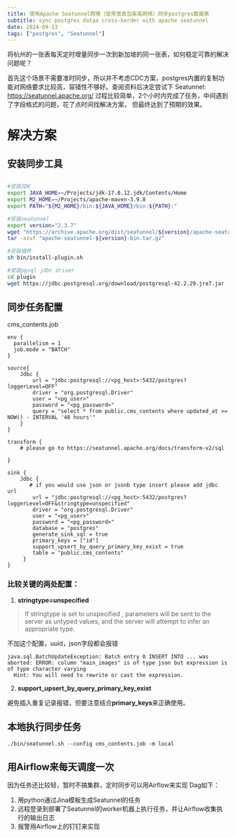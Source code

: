 ```yaml
---
title: 使用Apache Seatunnel跨境（低带宽丢包率高网络）同步postgres数据表
subtitle: sync postgres dataa cross-border with apache seatunnel
date: 2024-09-13
tags: ["postgres", "Seatunnel"]
---
```


将杭州的一张表每天定时增量同步一次到新加坡的同一张表，如何稳定可靠的解决问题呢？

首先这个场景不需要准时同步，所以并不考虑CDC方案，postgres内置的复制功能对网络要求比较高，容错性不够好。查阅资料后决定尝试下 Seatunnel: https://seatunnel.apache.org/ 过程比较简单，2个小时内完成了任务，中间遇到了字段格式的问题，花了点时间找解决方案， 但最终达到了预期的效果。

<!--more-->
# 解决方案

## 安装同步工具
```bash

#安装JDK
export JAVA_HOME=~/Projects/jdk-17.0.12.jdk/Contents/Home
export M2_HOME=~/Projects/apache-maven-3.9.8 
export PATH="${M2_HOME}/bin:${JAVA_HOME}/bin:${PATH}:"

#安装seatunnel
export version="2.3.7"
wget "https://archive.apache.org/dist/seatunnel/${version}/apache-seatunnel-${version}-bin.tar.gz"
tar -xzvf "apache-seatunnel-${version}-bin.tar.gz"

#安装插件
sh bin/install-plugin.sh

#安装pgsql jdbc driver
cd plugin 
wget https://jdbc.postgresql.org/download/postgresql-42.2.29.jre7.jar

```

## 同步任务配置
cms_contents.job
```
env {
  parallelism = 1
  job.mode = "BATCH"
}

source{
    Jdbc {
        url = "jdbc:postgresql://<pg_host>:5432/postgres?loggerLevel=OFF"
        driver = "org.postgresql.Driver"
        user = "<pg_user>"
        password = "<pg_password>"
        query = "select * from public.cms_contents where updated_at >= NOW() - INTERVAL '48 hours'"
    }
}

transform {
    # please go to https://seatunnel.apache.org/docs/transform-v2/sql

}

sink {
    Jdbc {
       # if you would use json or jsonb type insert please add jdbc url  
        url = "jdbc:postgresql://<pg_host>:5432/postgres?loggerLevel=OFF&stringtype=unspecified"
        driver = "org.postgresql.Driver"
        user = "<pg_user>"
        password = "<pg_password>"
        database = "postgres"
        generate_sink_sql = true
        primary_keys = ["id"]
        support_upsert_by_query_primary_key_exist = true
        table = "public.cms_contents"
     }
}
```

### 比较关键的两处配置：
1. **stringtype=unspecified**

>If stringtype is set to unspecified , parameters will be sent to the server as untyped values, and the server will attempt to infer an appropriate type.

不加这个配置，uuid，json字段都会报错
```
java.sql.BatchUpdateException: Batch entry 0 INSERT INTO ... was aborted: ERROR: column "main_images" is of type json but expression is of type character varying
  Hint: You will need to rewrite or cast the expression.
```
2. **support_upsert_by_query_primary_key_exist**

避免插入重复记录报错，但要注意结合**primary_keys**来正确使用。

## 本地执行同步任务
```
./bin/seatunnel.sh --config cms_contents.job -m local
```

## 用Airflow来每天调度一次
因为任务还比较轻，暂时不搞集群，定时同步可以用Airflow来实现
Dag如下：
1. 用python通过Jina模板生成Seatunnel的任务
2. 远程登录到部署了Seatunnel的worker机器上执行任务，并让Airflow收集执行的输出日志
3. 报警用Airflow上的钉钉来实现
